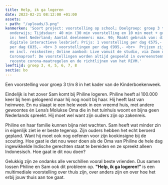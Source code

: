 ```yaml
---
title: Help, ik ga logeren
date: 2023-02-21 08:12:00 +01:00
assets:
- path: "/uploads/3.png"
kenmerken: 'Soort project: voorstelling op school; Doelgroep: groep 3 t/m 8 ook speciaal
  onderwijs; Tijdsduur: 40 min (30 min voorstelling en 10 min meet + greet); Aangeboden
  in: heel Nederland; Aantal deelnemers: max. 90; Maakt gebruik van: digibord; Lesmateriaal:
  digitale interactieve lesbrief; Prijs: 1 voorstelling per dag €575,- <br> 2 voorstellingen
  per dag €835,- <br> 3 voorstellingen per dag €995,- <br>  Prijzen zijn excl. btw
  en incl. reiskosten; Online aanbod: Live vanuit de studio, via Zoom of Teams. ;
  Coronaproof: De voorstellingen worden altijd gespeeld in overeenstemming met de
  recente corona-maatregelen en de richtlijnen van het RIVM.'
leeftijd: groep 3, 4, 5, 6, 7, 8
sectie: bo
---
```


Een voorstelling voor groep 3 t/m 8 in het kader van de Kinderboekenweek.

Eindelijk is het zover Sam komt bij Philine logeren. Philine heeft al 100.000 keer bij hem gelogeerd maar hij nog nooit bij haar. Hij heeft last van heimwee. En nu slaapt ie een hele week in een vreemd huis, met andere gewoontes én Lena’s Molukse Oma die in het tuinhuis woont en bijna geen Nederlands spreekt. Hij moet wel want zijn ouders zijn op zakenreis.

Philine en haar familie kunnen bijna niet wachten. Sam heeft wat minder zin in eigenlijk ziet ie er beste tegenop. Zijn ouders hebben het echt beroerd gepland. Want hij moet ook nog oefenen voor zijn kookinsigne bij de scouting. Hoe gaat ie dat nou weer doen als de Oma van Philine de hele dag ingewikkelde Indische gerechten staat te bereiden en ze spreekt alleen Indonesisch. Hoe gaat ie dit nou doen?

Gelukkig zijn ze ondanks alle verschillen vooral beste vrienden. Dus samen lossen Philine en Sam ook dit probleem op. **"Help, ik ga logeren!”** is een multimediale voorstelling over thuis zijn, over anders zijn en over hoe het erbij jouw thuis aan toe gaat. 